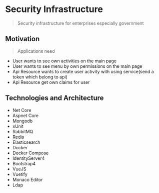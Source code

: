 # Security Infrastructure

> Security infrastructure for enterprises especially government

## Motivation

> Applications need 

- User wants to see own activities on the main page
- User wants to see menu by own permissions on the main page
- Api Resource wants to create user activity with using service(send a token which belong to api)
- Api Resource get own claims for user 


## Technologies and Architecture

- Net Core
- Aspnet Core
- Mongodb
- xUnit
- RabbitMQ
- Redis
- Elasticsearch
- Docker
- Docker Compose
- IdentityServer4
- Bootstrap4
- VueJS
- Vuetify
- Monaco Editor
- Ldap

## 
